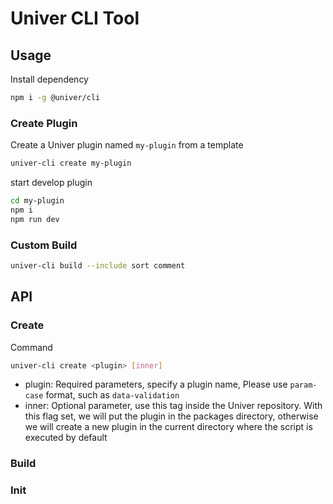 # Univer CLI Tool

## Usage

Install dependency

```sh
npm i -g @univer/cli
```

### Create Plugin
Create a Univer plugin named `my-plugin` from a template

```sh
univer-cli create my-plugin
``` 

start develop plugin
```sh
cd my-plugin
npm i
npm run dev
```

### Custom Build


```sh
univer-cli build --include sort comment
``` 

## API

### Create

Command
```sh
univer-cli create <plugin> [inner]
```

- plugin: Required parameters, specify a plugin name, Please use `param-case` format, such as `data-validation`
- inner: Optional parameter, use this tag inside the Univer repository. With this flag set, we will put the plugin in the packages directory, otherwise we will create a new plugin in the current directory where the script is executed by default

### Build

### Init
